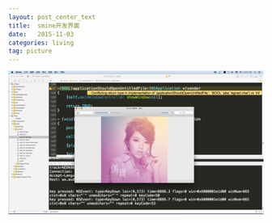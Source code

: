 ```yaml
---
layout: post_center_text  
title:  smine开发界面  
date:   2015-11-03  
categories: living   
tag: picture   
---  
```



![](/resource/img/smine开发界面/a.png)

